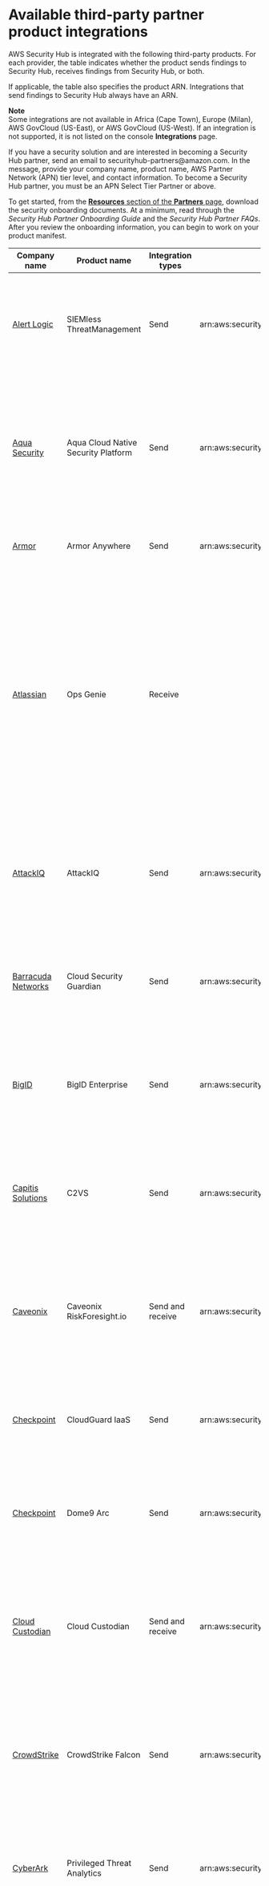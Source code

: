 # Available third\-party partner product integrations<a name="securityhub-partner-providers"></a>

AWS Security Hub is integrated with the following third\-party products\. For each provider, the table indicates whether the product sends findings to Security Hub, receives findings from Security Hub, or both\.

If applicable, the table also specifies the product ARN\. Integrations that send findings to Security Hub always have an ARN\.

**Note**  
Some integrations are not available in Africa \(Cape Town\), Europe \(Milan\), AWS GovCloud \(US\-East\), or AWS GovCloud \(US\-West\)\. If an integration is not supported, it is not listed on the console **Integrations** page\.

If you have a security solution and are interested in becoming a Security Hub partner, send an email to securityhub\-partners@amazon\.com\. In the message, provide your company name, product name, AWS Partner Network \(APN\) tier level, and contact information\. To become a Security Hub partner, you must be an APN Select Tier Partner or above\.

To get started, from the [**Resources** section of the **Partners** page](http://aws.amazon.com/security-hub/partners/#Resources), download the security onboarding documents\. At a minimum, read through the *Security Hub Partner Onboarding Guide* and the *Security Hub Partner FAQs*\. After you review the onboarding information, you can begin to work on your product manifest\.


|  Company name  |  Product name  |  Integration types  |  Product ARN  |  Product description  | 
| --- | --- | --- | --- | --- | 
|  [Alert Logic](https://www.alertlogic.com/solutions/platform/aws-security/)  |  SIEMless ThreatManagement  |  Send  |  arn:aws:securityhub:*<REGION>*:733251395267:product/alertlogic/althreatmanagement  |  Get the right level of coverage: vulnerability and asset visibility, threat detection and incident management, AWS WAF, and assigned SOC analyst options\.  | 
|  [Aqua Security](https://blog.aquasec.com/aqua-aws-security-hub)  |  Aqua Cloud Native Security Platform  |  Send  |  arn:aws:securityhub:*<REGION>*::product/aquasecurity/aquasecurity  |  Aqua Cloud Native Security Platform \(CSP\) provides full lifecycle security for container\-based and serverless applications, from your CI/CD pipeline to runtime production environments\.  | 
|  [Armor](https://aws.amazon.com/marketplace/seller-profile?id=797425f4-6823-4cf6-82b5-634f9a9ec347)  |  Armor Anywhere  |  Send  |  arn:aws:securityhub:*<REGION>*:679703615338:product/armordefense/armoranywhere  |  Armor Anywhere delivers managed security and compliance for AWS\.  | 
|  [Atlassian](https://www.atlassian.com/software/opsgenie)  |  Ops Genie  |  Receive  |   |  Opsgenie is a modern incident management solution for operating always\-on services, empowering dev and ops teams to plan for service disruptions and stay in control during incidents\. Integrating with Security Hub ensures that mission critical security\-related incidents are routed to the appropriate teams for immediate resolution\.  | 
|  [AttackIQ](https://go.attackiq.com/BD-AWS-Security-Hub_LP.html)  |  AttackIQ  |  Send  |  arn:aws:securityhub:*<REGION>*::product/attackiq/attackiq\-platform  |  AttackIQ Platform emulates real adversarial behavior aligned with the MITRE ATT&CK Framework to help validate and improve your overall security posture\.  | 
|  [Barracuda Networks](https://aws.amazon.com/marketplace/pp/B07KF2X7QJ)  |  Cloud Security Guardian  |  Send  |  arn:aws:securityhub:*<REGION>*:151784055945:product/barracuda/cloudsecurityguardian   |  Barracuda Cloud Security Sentry helps organizations stay secure while building applications in, and moving workloads to, the public cloud\.  | 
|  [BigID](https://github.com/bigexchange/aws-security-hub)  |  BigID Enterprise  |  Send  |  arn:aws:securityhub:*<REGION>*::product/bigid/bigid\-enterprise  |  The BigID Enterprise Privacy Management Platform helps companies manage and protect sensitive data \(PII\) across all their systems\.  | 
|  [Capitis Solutions](https://www.capitissolutions.com/security-hub-integration/)  | C2VS |  Send  |  arn:aws:securityhub:*<REGION>*::product/capitis/c2vs  |  C2VS is a customizable compliance solution designed to automatically identify your application\-specific misconfigurations and their root cause\.  | 
|  [Caveonix](https://www.caveonix.com/partners/support/aws-security-hub/)  |  Caveonix RiskForesight\.io  |  Send and receive  |  arn:aws:securityhub:*<REGION>*::product/caveonix/riskforesight\-io  |  A SaaS risk mitigation platform that delivers automated compliance and hybrid\-cloud security posture management for comprehensive workload protection\.  | 
|  [Checkpoint](https://aws.amazon.com/marketplace/seller-profile?id=a979fc8a-dd48-42c8-84cc-63d5d50e3a2f)  |  CloudGuard IaaS  |  Send  |  arn:aws:securityhub:*<REGION>*:758245563457:product/checkpoint/cloudguard\-iaas  |  Check Point CloudGuard easily extends comprehensive threat prevention security to AWS while protecting assets in the cloud\.  | 
|  [Checkpoint](https://aws.amazon.com/marketplace/seller-profile?id=a979fc8a-dd48-42c8-84cc-63d5d50e3a2f)  |  Dome9 Arc  |  Send  |  arn:aws:securityhub:*<REGION>*:634729597623:product/checkpoint/dome9\-arc  |  A SaaS platform that delivers verifiable cloud network security, advanced IAM protection, and comprehensive compliance and governance\.  | 
|  [Cloud Custodian](https://cloudcustodian.io/docs/aws/topics/securityhub.html)  |  Cloud Custodian  |  Send and receive  |  arn:aws:securityhub:*<REGION>*::product/cloud\-custodian/cloud\-custodian  |  Cloud Custodian enables users to be well managed in the cloud\. The simple YAML DSL allows easily defined rules to enable a well\-managed cloud infrastructure that's both secure and cost optimized\.  | 
|  [CrowdStrike](https://aws.amazon.com/marketplace/seller-profile?id=f4fb055a-5333-4b6e-8d8b-a4143ad7f6c7)  |  CrowdStrike Falcon  |  Send  |  arn:aws:securityhub:*<REGION>*:517716713836:product/crowdstrike/crowdstrike\-falcon  |  CrowdStrike Falcon's single lightweight sensor unifies next\-generation antivirus, endpoint detection and response, and 24/7 managed hunting through the cloud\.  | 
| [CyberArk](https://www.cyberark.com/solutions/digital-transformation/cloud-virtualization-security/) | Privileged Threat Analytics |  Send  | arn:aws:securityhub:<REGION>:749430749651:product/cyberark/cyberark\-pta  | Privileged Threat Analytics collect, detect, alert, and respond to high\-risk activity and behavior of privileged accounts to contain in\-progress attacks\. | 
|  [DisruptOps, Inc\.](https://disruptops.com/securityhub/)  |  DisruptOPS  |  Send and receive  |  arn:aws:securityhub:*<REGION>*::product/disruptops\-inc/disruptops  |  DisruptOps’ Security Operations Platform helps organizations maintain best security practices in your cloud through the use of automated guardrails\.  | 
|  [FireEye](https://www.fireeye.com/solutions/helix.html)  |  FireEye Helix  |  Receive  |   |  FireEye Helix is a cloud\-hosted security operations platform that allows organizations to take control of any incident from alert to fix\.  | 
|  [Forcepoint](https://www.forcepoint.com/platform/technology-partners/securing-your-amazon-web-services-aws-workloads)  |  Forcepoint CASB  |  Send  |  arn:aws:securityhub:*<REGION>*::product/forcepoint/forcepoint\-casb  |  Forcepoint CASB allows you to discover cloud application use, analyze risk, and enforce appropriate controls for SaaS and custom applications\.  | 
|  [Forcepoint](https://www.forcepoint.com/platform/technology-partners/securing-your-amazon-web-services-aws-workloads)  |  Forcepoint DLP  |  Send  |  arn:aws:securityhub:*<REGION>*::product/forcepoint/forcepoint\-dlp  |  Forcepoint DLP addresses human\-centric risk with visibility and control everywhere your people work and everywhere your data resides\.  | 
|  [Forcepoint](https://www.forcepoint.com/platform/technology-partners/securing-your-amazon-web-services-aws-workloads)  |  Forcepoint NGFW  |  Send  |  arn:aws:securityhub:*<REGION>*::product/forcepoint/forcepoint\-ngfw  |  Forcepoint NGFW lets you connect your AWS environment into your enterprise network with the scalability, protection, and insights needed to manage your network and respond to threats\.  | 
|  [GuardiCore](https://aws.amazon.com/marketplace/seller-profile?id=21127457-7622-49be-81a6-4cb5dd77a088)  |  Centra 4\.0  |  Send  |  arn:aws:securityhub:*<REGION>*:324264561773:product/guardicore/guardicore  |  GuardiCore Centra provides flow visualization, micro\-segmentation, and breach detection for workloads in modern data centers and clouds\.  | 
|  [GuardiCore](https://aws.amazon.com/marketplace/seller-profile?id=21127457-7622-49be-81a6-4cb5dd77a088)  |  Infection Monkey  |  Send  |  arn:aws:securityhub:*<REGION>*:324264561773:product/guardicore/aws\-infection\-monkey  |  Infection Monkey is an attack simulation tool designed to test networks against attackers\.  | 
|  [IBM](https://www.ibm.com/security/security-intelligence/qradar/securing-the-cloud)  |  QRadar  |  Send and receive  |  arn:aws:securityhub:*<REGION>*:949680696695:product/ibm/qradar\-siem  |  IBM QRadar SIEM provides security teams with the ability to quickly and accurately detect, prioritize, investigate, and respond to threats\.  | 
|  [Imperva](https://aws.amazon.com/marketplace/pp/B07HMWWKBT?qid=1554399692358&sr=0-1&ref_=srh_res_product_title)  |  Attack Analytics  |  Send  |  arn:aws:securityhub:*<REGION>*:955745153808:product/imperva/imperva\-attack\-analytics  |  Imperva Attack Analytics correlates and distills thousands of security events into a few readable security incidents\.  | 
|  [McAfee](https://www.skyhighnetworks.com/mvision-cloud-for-amazon-web-services-aws-security-hub/)  |  MVISION Cloud for AWS  |  Send  |  arn:aws:securityhub:*<REGION>*:297986523463:product/mcafee\-skyhigh/mcafee\-mvision\-cloud\-aws  |  McAfee MVISION Cloud for Amazon Web Services is a comprehensive monitoring, auditing, and remediation solution for your AWS environment\.  | 
|  [PagerDuty](https://aws.amazon.com/marketplace/pp/B07HH6FNLP?qid=1559677378881&sr=0-3&ref_=srh_res_product_title)  |  PagerDuty  |  Receive  |   |  PagerDuty's digital operations management platform empowers teams to proactively mitigate customer\-impacting issues by automatically turning any signal into the right insight and action\. AWS users can use PagerDuty’s set of AWS integrations to scale their AWS and hybrid environments with confidence\. When coupled with AWS Security Hub’s aggregated and organized security alerts, PagerDuty allows teams to automate their threat response process and quickly set up custom actions to prevent potential issues\. PagerDuty users undertaking a cloud migration project can move quickly, while decreasing the impact of issues that occur throughout the migration lifecycle\.  | 
|  [Palo Alto Networks](https://aws.amazon.com/marketplace/seller-profile?id=0ed48363-5064-4d47-b41b-a53f7c937314)  |  Demisto Enterprise AMI  |  Receive  |   |  Demisto is a Security Orchestration, Automation, and Response \(SOAR\) platform that integrates with your entire security product stack to accelerate incident response and security operations\.  | 
|  [Palo Alto Networks](https://aws.amazon.com/marketplace/seller-profile?id=0ed48363-5064-4d47-b41b-a53f7c937314)  |  RedLock  |  Send  |  arn:aws:securityhub:*<REGION>*:188619942792:product/paloaltonetworks/redlock  |  Protects your AWS deployment with cloud security analytics, advanced threat detection, and compliance monitoring\.  | 
|  [Qualys](https://www.qualys.com/public-cloud/#aws)  |  Vulnerability Management  |  Send  |  arn:aws:securityhub:*<REGION>*:805950163170:product/qualys/qualys\-vm  |  Qualys Vulnerability Management \(VM\) continuously scans and identifies vulnerabilities, protecting your assets\.  | 
|  [Rackspace](https://www.rackspace.com/managed-aws/capabilities/security)  |  Cloud Native Security  |  Receive  |   |  Managed security services on top of native AWS security products for 24x7x365 monitoring by Rackspace SOC, advanced analysis, and threat remediation\.  | 
|  [Rapid7](https://www.rapid7.com/partners/technology-partners/amazon-web-services/)  |  InsightConnect  |  Receive  |   |  Rapid7’s InsightConnect is a security orchestration and automation solution that enables your team to optimize SOC operations with little to no code\.  | 
|  [Rapid7](https://www.rapid7.com/partners/technology-partners/amazon-web-services/)  |  InsightVM  |  Send  |  arn:aws:securityhub:*<REGION>*:336818582268:product/rapid7/insightvm  |  Rapid7 InsightVM provides vulnerability management for modern environments, allowing you to efficiently find, prioritize, and remediate vulnerabilities\.  | 
|  [RSA](https://community.rsa.com/docs/DOC-111898)  |  RSA Archer  |  Receive  |   |  RSA Archer IT & Security Risk Management allows you to determine which assets are critical to your business, establish and communicate security policies and standards, detect and respond to attacks, identify and remediate security deficiencies, and establish clear IT risk management best practices\.  | 
|  [ServiceNow](https://blogs.servicenow.com/2019/servicenow-brings-security-automation-to-the-cloud-with-aws.html)  |  ITSM  |  Receive  |   |  The ServiceNow Security Hub integration allows security findings from Security Hub to be viewed within ServiceNow ITSM\.  | 
|  [Slack](https://github.com/aws-samples/aws-securityhub-to-slack)  |  Slack  |  Receive  |   |  Slack is a layer of the business technology stack that brings together people, data, and applications\. It is a single place where people can effectively work together, find important information, and access hundreds of thousands of critical applications and services to do their best work\.  | 
|  [Sophos](https://www.sophos.com/en-us/lp/aws-security-hub-integration.aspx)  |  Server Protection  |  Send  |  arn:aws:securityhub:*<REGION>*:062897671886:product/sophos/sophos\-server\-protection  |  Sophos Server Protection defends the critical applications and data at the core of your organization, using comprehensive defense\-in\-depth techniques\.  | 
|  [Splunk](https://www.splunk.com/en_us/form/stay-afloat-using-aws-security-hub.html)  |  Splunk Enterprise  |  Receive  |  arn:aws:securityhub:*<REGION>*:112543817624:product/splunk/splunk\-enterprise  |  Splunk uses Amazon CloudWatch Events as a consumer of Security Hub findings\. Send your data to Splunk for advanced security analytics and SIEM\.  | 
|  [Splunk](https://www.splunk.com/en_us/form/stay-afloat-using-aws-security-hub.html)  |  Splunk Phantom  |  Receive  |   |  With the Splunk Phantom App for AWS Security Hub, findings are sent to Phantom for automated context enrichment with additional threat intelligence information or to perform automated response actions\.   | 
|  [Sumo Logic](https://www.sumologic.com/application/aws-security-hub/)  |  Machine Data Analytics  |  Send  |  arn:aws:securityhub:*<REGION>*:956882708938:product/sumologicinc/sumologic\-mda  |  Sumo Logic is a secure, machine data analytics platform that enables DevSecOps teams build, run, and secure their AWS applications\.  | 
|  [Symantec](https://www.broadcom.com/products/cyber-security/endpoint/hybrid-cloud/cloud-workload-protection)  |  Cloud Workload Protection  |  Send  |  arn:aws:securityhub:*<REGION>*:754237914691:product/symantec\-corp/symantec\-cwp  |  Cloud Workload Protection provides complete protection for your Amazon EC2 instances with antimalware, intrusion prevention, and file integrity monitoring\.  | 
|  [Tenable](https://www.tenable.com/)  |  Tenable\.io  |  Send  |  arn:aws:securityhub:*<REGION>*:422820575223:product/tenable/tenable\-io  |  Accurately identify, investigate, and prioritize vulnerabilities\. Managed in the cloud\.  | 
|  [Turbot](https://turbot.com/features/)  |  Turbot  |  Receive  |   |  Turbot ensures that your cloud infrastructure is secure, compliant, scalable, and cost optimized\.  | 
|  [Twistlock](https://aws.amazon.com/marketplace/seller-profile?id=86eb8743-977d-4d1b-a2fb-161c4cd2808b)  |  Enterprise Edition  |  Send  |  arn:aws:securityhub:*<REGION>*:496947949261:product/twistlock/twistlock\-enterprise  |  Twistlock is a cloud native cybersecurity platform that protects VMs, containers, and serverless platforms\.  | 
|  Vectra AI  |  Cognito Detect  |  Send  |  arn:aws:securityhub:*<REGION>*::product/vectra\-ai/cognito\-detect  |  Vectra is transforming cybersecurity by applying advanced AI to detect and respond to hidden cyberattackers before they can steal or cause damage\.  | 